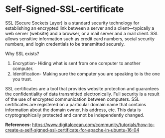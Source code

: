 # Self-Signed-SSL-certificate

SSL (Secure Sockets Layer) is a standard security technology for establishing an encrypted link between a server and a client—typically a web server (website) and a browser, or a mail server and a mail client. SSL allows sensitive information such as credit card numbers, social security numbers, and login credentials to be transmitted securely. 

Why SSL exists?
1. Encryption- Hiding what is sent from one computer to another computer.
2. Identification- Making sure the computer you are speaking to is the one you trust.

SSL certificates are a tool that provides website protection and guarantees the confidentiality of data transmitted electronically. Full security is a result of the use of encrypted communication between computers. SSL certificates are registered on a particular domain name that contains information about the domain owner, his address, etc. This data is cryptographically protected and cannot be independently changed.

**References:** https://www.digitalocean.com/community/tutorials/how-to-create-a-self-signed-ssl-certificate-for-apache-in-ubuntu-16-04
